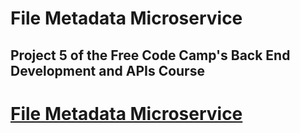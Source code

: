 # File Metadata Microservice

## Project 5 of the Free Code Camp's Back End Development and APIs Course

# [File Metadata Microservice](https://www.freecodecamp.org/learn/apis-and-microservices/apis-and-microservices-projects/file-metadata-microservice)
